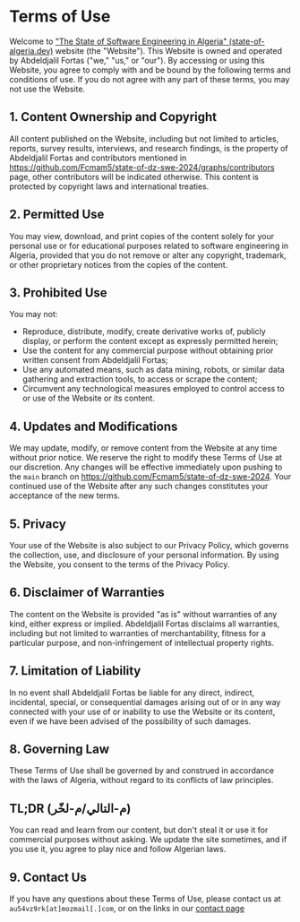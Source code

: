 # Terms of Use

Welcome to ["The State of Software Engineering in Algeria" (state-of-algeria.dev)](https://state-of-algeria.dev/) website (the "Website"). This Website is owned and operated by Abdeldjalil Fortas ("we," "us," or "our"). By accessing or using this Website, you agree to comply with and be bound by the following terms and conditions of use. If you do not agree with any part of these terms, you may not use the Website.

## 1. Content Ownership and Copyright

All content published on the Website, including but not limited to articles, reports, survey results, interviews, and research findings, is the property of Abdeldjalil Fortas and contributors mentioned in https://github.com/Fcmam5/state-of-dz-swe-2024/graphs/contributors page, other contributors will be indicated otherwise. This content is protected by copyright laws and international treaties.

## 2. Permitted Use

You may view, download, and print copies of the content solely for your personal use or for educational purposes related to software engineering in Algeria, provided that you do not remove or alter any copyright, trademark, or other proprietary notices from the copies of the content.

## 3. Prohibited Use

You may not:
- Reproduce, distribute, modify, create derivative works of, publicly display, or perform the content except as expressly permitted herein;
- Use the content for any commercial purpose without obtaining prior written consent from Abdeldjalil Fortas;
- Use any automated means, such as data mining, robots, or similar data gathering and extraction tools, to access or scrape the content;
- Circumvent any technological measures employed to control access to or use of the Website or its content.

## 4. Updates and Modifications

We may update, modify, or remove content from the Website at any time without prior notice. We reserve the right to modify these Terms of Use at our discretion. Any changes will be effective immediately upon pushing to the `main` branch on https://github.com/Fcmam5/state-of-dz-swe-2024. Your continued use of the Website after any such changes constitutes your acceptance of the new terms.

## 5. Privacy

Your use of the Website is also subject to our Privacy Policy, which governs the collection, use, and disclosure of your personal information. By using the Website, you consent to the terms of the Privacy Policy.

## 6. Disclaimer of Warranties

The content on the Website is provided "as is" without warranties of any kind, either express or implied. Abdeldjalil Fortas disclaims all warranties, including but not limited to warranties of merchantability, fitness for a particular purpose, and non-infringement of intellectual property rights.

## 7. Limitation of Liability

In no event shall Abdeldjalil Fortas be liable for any direct, indirect, incidental, special, or consequential damages arising out of or in any way connected with your use of or inability to use the Website or its content, even if we have been advised of the possibility of such damages.

## 8. Governing Law

These Terms of Use shall be governed by and construed in accordance with the laws of Algeria, without regard to its conflicts of law principles.

## TL;DR (م-التالي/م-لخّر)

You can read and learn from our content, but don't steal it or use it for commercial purposes without asking. We update the site sometimes, and if you use it, you agree to play nice and follow Algerian laws.


## 9. Contact Us

If you have any questions about these Terms of Use, please contact us at `au54vz9rk[at]mozmail[.]com`, or on the links in our [contact page](/contact)
